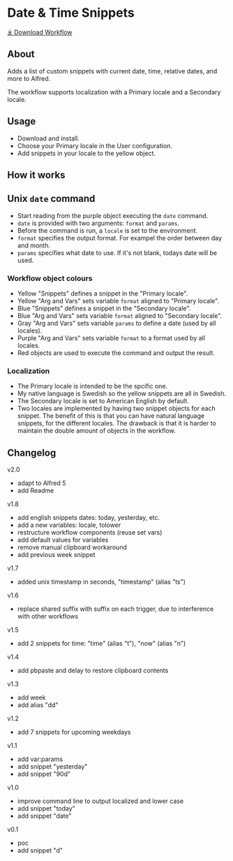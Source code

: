 # Date & Time Snippets

[⤓ Download Workflow]()

## About

Adds a list of custom snippets with current date, time, relative dates, and more to Alfred.

The workflow supports localization with a Primary locale and a Secondary locale.

## Usage

- Download and install.
- Choose your Primary locale in the User configuration.
- Add snippets in your locale to the yellow object.

## How it works

## Unix `date` command

- Start reading from the purple object executing the `date` command.
- `date` is provided with two arguments: `format` and `params`.
- Before the command is run, a `locale` is set to the environment.
- `format` specifies the output format. For exampel the order between day and month.
- `params` specifies what date to use. If it's not blank, todays date will be used.

### Workflow object colours

- Yellow "Snippets" defines a snippet in the "Primary locale".
- Yellow "Arg and Vars" sets variable `format` aligned to "Primary locale".
- Blue "Snippets" defines a snippet in the "Secondary locale".
- Blue "Arg and Vars" sets variable `format` aligned to "Secondary locale".
- Gray "Arg and Vars" sets variable `params` to define a date (used by all locales).
- Purple "Arg and Vars" sets variable `format` to a format used by all locales.
- Red objects are used to execute the command and output the result.

### Localization

- The Primary locale is intended to be the spcific one.
- My native language is Swedish so the yellow snippets are all in Swedish.
- The Secondary locale is set to American English by default.
- Two locales are implemented by having two snippet objects for each snippet. The benefit of this is that you can have natural language snippets, for the different locales. The drawback is that it is harder to maintain the double amount of objects in the workflow.

## Changelog

v2.0

- adapt to Alfred 5
- add Readme

v1.8

- add english snippets dates: today, yesterday, etc.
- add a new variables: locale, tolower
- restructure workflow components (reuse set vars)
- add default values for variables
- remove manual clipboard workaround
- add previous week snippet

v1.7

- added unix timestamp in seconds, "timestamp" (alias "ts")

v1.6

- replace shared suffix with suffix on each trigger, due to interference with other workflows

v1.5

- add 2 snippets for time: "time" (alias "t"), "now" (alias "n")

v1.4

- add pbpaste and delay to restore clipboard contents

v1.3

- add week
- add alias "dd"

v1.2

- add 7 snippets for upcoming weekdays

v1.1

- add var:params
- add snippet "yesterday"
- add snippet "90d"

v1.0

- improve command line to output localized and lower case
- add snippet "today"
- add snippet "date"

v0.1

- poc
- add snippet "d"
